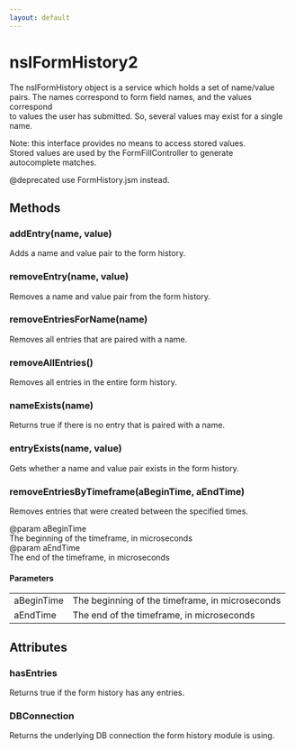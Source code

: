 ```yaml
---
layout: default
---
```


# nsIFormHistory2 #
  
The nsIFormHistory object is a service which holds a set of name/value  
pairs.  The names correspond to form field names, and the values correspond  
to values the user has submitted.  So, several values may exist for a single  
name.  
  
Note: this interface provides no means to access stored values.  
Stored values are used by the FormFillController to generate  
autocomplete matches.  
  
@deprecated use FormHistory.jsm instead.  
  

## Methods ##

### addEntry(name, value) ###
  
Adds a name and value pair to the form history.  
  

### removeEntry(name, value) ###
  
Removes a name and value pair from the form history.  
  

### removeEntriesForName(name) ###
  
Removes all entries that are paired with a name.  
  

### removeAllEntries() ###
  
Removes all entries in the entire form history.  
  

### nameExists(name) ###
  
Returns true if there is no entry that is paired with a name.  
  

### entryExists(name, value) ###
  
Gets whether a name and value pair exists in the form history.  
  

### removeEntriesByTimeframe(aBeginTime, aEndTime) ###
  
Removes entries that were created between the specified times.  
  
@param aBeginTime  
       The beginning of the timeframe, in microseconds  
@param aEndTime  
       The end of the timeframe, in microseconds  
  

#### Parameters ####

<table>

<tr>
<td>aBeginTime</td>
<td>       The beginning of the timeframe, in microseconds  
</td>
</tr>

<tr>
<td>aEndTime</td>
<td>       The end of the timeframe, in microseconds  
</td>
</tr>

</table>

## Attributes ##

### hasEntries ###
  
Returns true if the form history has any entries.  
  

### DBConnection ###
  
Returns the underlying DB connection the form history module is using.  
  
